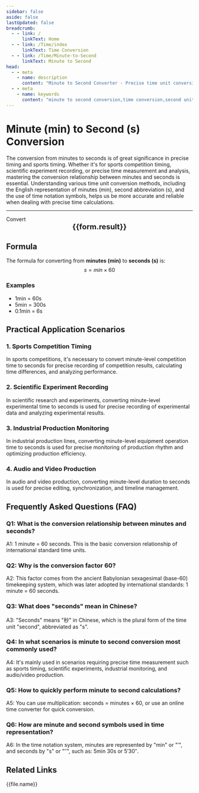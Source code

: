 ```yaml
---
sidebar: false
aside: false
lastUpdated: false
breadcrumb:
  - - link: /
      linkText: Home
  - - link: /Time/index
      linkText: Time Conversion
  - - link: /Time/Minute-to-Second
      linkText: Minute to Second
head:
  - - meta
    - name: description
      content: "Minute to Second Converter - Precise time unit conversion tool, supporting fast conversion from minutes to seconds. Provides conversion relationships for time units like minutes (min) and seconds (s), suitable for precise timing, sports timing, and other scenarios. Online time converter with support for time notation symbols."
  - - meta
    - name: keywords
      content: "minute to second conversion,time conversion,second unit,minute to second calculation,minutes in English,time unit conversion,online time converter,time notation symbols,minute second conversion,minutes meaning,time symbols,minute to second,minute abbreviation,min is minute,minute unit,minute in English,time unit conversion,online minute calculator,time converter,minute abbreviation,second,minute English,time conversion,mins,second,minute,minutes,min,second,seconds,s,precise timing"
---
```

# Minute (min) to Second (s) Conversion

The conversion from minutes to seconds is of great significance in precise timing and sports timing. Whether it's for sports competition timing, scientific experiment recording, or precise time measurement and analysis, mastering the conversion relationship between minutes and seconds is essential. Understanding various time unit conversion methods, including the English representation of minutes (min), second abbreviation (s), and the use of time notation symbols, helps us be more accurate and reliable when dealing with precise time calculations.

---
<script setup>
import { onMounted, reactive, inject, ref } from 'vue'
import { NButton,NForm ,NFormItem,NInput,NInputNumber,NSelect,NCard,useMessage,NGrid ,NGi  } from 'naive-ui'
import { defineClientComponent } from 'vitepress'
import { Time } from '../files';

const convert = inject('convert')

const seoKey = [
  'minute to second conversion', 'time conversion', 'second unit', 'minute to second calculation', 'minutes in English',
  'time unit conversion', 'online time converter', 'time notation symbols', 'minute second conversion', 'minutes meaning',
  'time symbols', 'minute to second', 'minute abbreviation', 'min is minute', 'minute unit',
  'minute in English', 'time unit conversion', 'online minute calculator', 'time converter',
  'minute abbreviation', 'second', 'minute English', 'time conversion', 'mins', 'second', 'minute', 'minutes', 'min',
  'second', 'seconds', 's', 'precise timing', 'sports timing', 'minute to second'
]

const form = reactive({
  number: null,
  result: '',
  title: 'Minute to Second Converter'
})

const convertHandler = () => {
  if (form.number !== null && !isNaN(form.number)) {
    const convertedValue = parseFloat(form.number) * 60
    form.result = `${form.number}min = ${convertedValue.toFixed(2)}s`
  } else {
    form.result = 'Please enter a valid number.'
  }
}
</script>

<n-form size="large" :model="form">
  <n-form-item label="Minutes (min)">
    <n-input-number v-model:value="form.number" placeholder="Enter minutes" style="width: 100%" />
  </n-form-item>
  <n-form-item>
    <n-button type="info" @click="convertHandler" block>Convert</n-button>
  </n-form-item>
</n-form>

<n-card :title="form.title" size="small" embedded :bordered="false" hoverable>
  <div  style="text-align:center;font-size:20px;">
    <strong>{{form.result}}</strong>
  </div>
  <template #footer>
    <div style="font-size: 12px; color: #666; margin-top: 10px;">
      <span v-for="(keyword, index) in seoKey" :key="index">
        {{ keyword }}<span v-if="index < seoKey.length - 1">, </span>
      </span>
    </div>
  </template>
</n-card>

## Formula

The formula for converting from **minutes (min)** to **seconds (s)** is:
$$ s = min \times 60 $$

### Examples
- 1min = 60s
- 5min = 300s
- 0.1min = 6s

## Practical Application Scenarios

### 1. Sports Competition Timing
In sports competitions, it's necessary to convert minute-level competition time to seconds for precise recording of competition results, calculating time differences, and analyzing performance.

### 2. Scientific Experiment Recording
In scientific research and experiments, converting minute-level experimental time to seconds is used for precise recording of experimental data and analyzing experimental results.

### 3. Industrial Production Monitoring
In industrial production lines, converting minute-level equipment operation time to seconds is used for precise monitoring of production rhythm and optimizing production efficiency.

### 4. Audio and Video Production
In audio and video production, converting minute-level duration to seconds is used for precise editing, synchronization, and timeline management.

## Frequently Asked Questions (FAQ)

### Q1: What is the conversion relationship between minutes and seconds?
A1: 1 minute = 60 seconds. This is the basic conversion relationship of international standard time units.

### Q2: Why is the conversion factor 60?
A2: This factor comes from the ancient Babylonian sexagesimal (base-60) timekeeping system, which was later adopted by international standards: 1 minute = 60 seconds.

### Q3: What does "seconds" mean in Chinese?
A3: "Seconds" means "秒" in Chinese, which is the plural form of the time unit "second", abbreviated as "s".

### Q4: In what scenarios is minute to second conversion most commonly used?
A4: It's mainly used in scenarios requiring precise time measurement such as sports timing, scientific experiments, industrial monitoring, and audio/video production.

### Q5: How to quickly perform minute to second calculations?
A5: You can use multiplication: seconds = minutes × 60, or use an online time converter for quick conversion.

### Q6: How are minute and second symbols used in time representation?
A6: In the time notation system, minutes are represented by "min" or "′", and seconds by "s" or "″", such as: 5min 30s or 5′30″.

## Related Links
<n-grid x-gap="12" :cols="2">
  <n-gi v-for="(file, index) in Time" :key="index">
    <n-button
      text
      tag="a"
      :href="file.path"
      type="info"
    >
      {{file.name}}
    </n-button>
  </n-gi>
</n-grid>